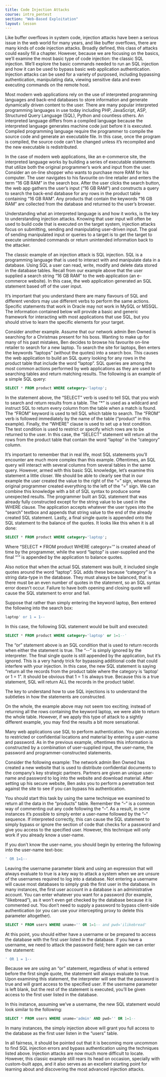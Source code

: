 ```yaml
---
title: Code Injection Attacks
course: intro_pentest
section: "Web-Based Exploitation"
layout: lesson
---
```


Like buffer overflows in system code, injection attacks have been a serious
issue in the web world for many years, and like buffer overflows, there are many
kinds of code injection attacks. Broadly defined, this class of attacks could
easily fill a chapter. However, because we are focusing on the basics, we’ll
examine the most basic type of code injection: the classic SQL injection. We’ll
explore the basic commands needed to run an SQL injection and how it can be used
to bypass basic web application authentication. Injection attacks can be used
for a variety of purposed, including bypassing authentication, manipulating
  data, viewing sensitive data and even executing commands on the remote host.

  Most modern web applications rely on the use of interpreted programming
  languages and back-end databases to store information and generate dynamically
  driven content to the user. There are many popular interpreted programming
  languages in use today including PHP, JavaScript, ASP, Structured Query
  Language (SQL), Python and countless others. An interpreted language differs
  from a compiled language because the interpreted language generates machine
  code just before it is executed. Compiled programming language require the
  programmer to compile the source code and generate an executable file. In this
  case, once the program is compiled, the source code can’t be changed unless
  it’s recompiled and the new executable is redistributed.

In the case of modern web applications, like an e-commerce site, the interpreted
language works by building a series of executable statements that utilize both
the original programmer’s work and input from the user. Consider an on-line
shopper who wants to purchase more RAM for his computer. The user navigates to
his favourite on-line retailer and enters the term “16 GB RAM” in the search
box. After the user clicks the search button, the web app gathers the user’s
input (“16 GB RAM”) and constructs a query to search the back-end database for
any rows in the product table containing “16 GB RAM”. Any products that contain
the keywords “16 GB RAM” are collected from the database and returned to the
user’s browser.

Understanding what an interpreted language is and how it works, is the key to
understanding injection attacks. Knowing that user input will often be used to
build code that is executed on the target system, injection attacks focus on
submitting, sending and manipulating user-driven input. The goal of sending
manipulated input or queries to a target is to get the target to execute
unintended commands or return unintended information back to the attacker.

The classic example of an injection attack is SQL injection. SQL is a
programming language that is used to interact with and manipulate data in a
database. Using SQL a user can read, write, modify and delete data stored in the
database tables. Recall from our example above that the user supplied a search
string “16 GB RAM” to the web application (an e-commerce website). In this case,
the web application generated an SQL statement based off of the user input.

It’s important that you understand there are many flavours of SQL and different
vendors may use different verbs to perform the same actions. Specific statements
that work in Oracle may not work in MySQL or MSSQL. The information contained
below will provide a basic and generic framework for interacting with most
applications that use SQL, but you should strive to learn the specific elements
for your target.

Consider another example. Assume that our network admin Ben Owned is searching
for a Christmas present for his boss. Wanting to make up for many of his past
  mistakes, Ben decides to browse his favourite on-line retailer to search for a
  new laptop. To search the site for laptops, Ben enters the keywords “laptops”
  (without the quotes) into a search box. This causes the web application to
  build an SQL query looking for any rows in the product table that include the
  word “laptop”. SQL queries are among the most common actions performed by web
  applications as they are used to searching tables and return matching results.
  The following is an example of a simple SQL query:

```sql
SELECT * FROM product WHERE category='laptop';
```

In the statement above, the “SELECT” verb is used to tell SQL that you wish to
search and return results from a table. The “*” is used as a wildcard and
instruct SQL to return every column from the table when a match is found. The
“FROM” keyword is used to tell SQL which table to search. The “FROM” verb is
followed immediately by the name of the table (“product” in this example).
Finally, the “WHERE” clause is used to set up a test condition. The test
condition is used to restrict or specify which rows are to be returned to the
user. In this case, the “SELECT” statement will return all the rows from the
product table that contain the word “laptop” in the “category” column.

It’s important to remember that in real life, most SQL statements you’ll
encounter are much more complex than this example. Oftentimes, an SQL query will
interact with several columns from several tables in the same query. However,
armed with this basic SQL knowledge, let’s examine this statement a little
closer. We should be able to clearly see that in our example the user created
the value to the right of the “=” sign, whereas the original programmer created
everything to the left of the “=” sign. We can combine this knowledge with a bit
of SQL syntax to produce some unexpected results. The programmer built an SQL
statement that was already fully constructed except for the string value to be
used in the WHERE clause. The application accepts whatever the user types into
the “search” textbox and appends that string value to the end of the already
created SQL statement. Lastly, a final single quote is appended onto the SQL
statement to the balance of the quotes. It looks like this when it is all done:

```sql
SELECT * FROM product WHERE category='laptop';
```

Where “SELECT * FROM product WHERE category='” is created ahead of time by the
programmer, while the word “laptop” is user-supplied and the final “'” is
appended by the application to balance quotes.

Also notice that when the actual SQL statement was built, it included single
quotes around the word “laptop”. SQL adds these because “category” is a string
data-type in the database. They must always be balanced, that is there must be
an even number of quotes in the statement, so an SQL syntax error doesn’t occur.
Failure to have both opening and closing quote will cause the SQL statement to
error and fail.

Suppose that rather than simply entering the keyword laptop, Ben entered the
following into the search box:

```sql
laptop' or 1 = 1--
```

In this case, the following SQL statement would be built and executed:

```sql
SELECT * FROM product WHERE category='laptop' or 1=1--'
```

The “or” statement above is an SQL condition that is used to return records when
either the statement is true. The “--” is simply ignored by the interpreter. The
final single quote is still appended by the application, but it’s ignored. This
is a very handy trick for bypassing additional code that could interfere with
your injection. In this case, the new SQL statement is saying “return all the
records from the product table where the category is ‘laptop’ or 1 = 1”. It
should be obvious that 1 = 1 is always true. Because this is a true statement,
SQL will return ALL the records in the product table!.

The key to understand how to use SQL injections is to understand the subtleties
in how the statements are constructed.

On the whole, the example above may not seem too exciting; instead of returning
all the rows containing the keyword laptop, we were able to return the whole
table. However, if we apply this type of attack to a sightly different example,
you may find the results a bit more sensational.

Many web applications use SQL to perform authentication. You gain access to
restricted or confidential locations and material by entering a user-name and
password. As in the previous example, oftentimes this information is constructed
by a combination of user-supplied input, the user-name, the password and
programmer-constructed statements.

Consider the following example: The network admin Ben Owned has created a new
website that is used to distribute confidential documents to the company’s key
strategic partners. Partners are given an unique user-name and password to log
into the website and download material. After setting up his secure website, Ben
asks you to perform a penetration test against the site to see if you can bypass
his authentication.

You should start this task by using the same technique we examined to return all
the data in the “products” table. Remember the “–” is a common way of commenting
out any code following the “–”. As a result, in some instances it’s possible to
simply enter a user-name followed by the “–” sequence. If interpreted correctly,
this can cause the SQL statement to simply bypass or ignore the section of code
that checks for a password and give you access to the specified user. However,
this technique will only work if you already know a user-name.

If you don’t know the user-name, you should begin by entering the following into
the user-name text-box:

```sql
' OR 1=1--
```

Leaving the username parameter blank and using an expression that will always
evaluate to true is a key way to attack a system when we are unsure of the
usernames required to log into a database. Not entering a username will cause
most databases to simply grab the first user in the database. In many instances,
the first user account in a database is an administrative account. You can enter
whatever you want for a password (for example, “ilikebread”), as it won’t even
get checked by the database because it is commented out. You don’t need to
supply a password to bypass client-side authentication (or you can use your
intercepting proxy to delete this parameter altogether).

```sql
SELECT * FROM users WHERE uname='' OR 1=1-- and pwd='ilikebread'
```

At this point, you should either have a username or be prepared to access the
database with the first user listed in the database. If you have a username, we
need to attack the password field; here again we can enter the statement:

```sql
' OR 1 = 1--
```

Because we are using an “or” statement, regardless of what is entered before the
first single quote, the statement will always evaluate to true. Upon examining
this statement, the interpreter will see that the password is true and will
grant access to the specified user. If the username parameter is left blank, but
the rest of the statement is executed, you’ll be given access to the first user
listed in the database.

In this instance, assuming we’ve a username, the new SQL statement would look
similar to the following:

```sql
SELECT * FROM users WHERE uname='admin' AND pwd='' OR 1=1--
```

In many instances, the simply injection above will grant you full access to the
database as the first user listen in the “users” table.

In all fairness, it should be pointed out that it is becoming more uncommon to
find SQL injection errors and bypass authentication using the techniques listed
above. Injection attacks are now much more difficult to locate. However, this
classic example still rears its head on occasion, specially with custom-built
apps, and it also serves as an excellent starting point for learning about and
discovering the most advanced injection attacks.
